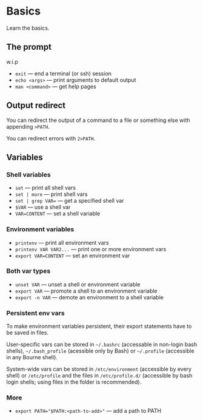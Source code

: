 # Basics
Learn the basics.

## The prompt

w.i.p

- `exit` — end a terminal (or ssh) session
- `echo <args>` — print arguments to default output
- `man <command>` — get help pages


## Output redirect
You can redirect the output of a command to a file or something else with appending `>PATH`.

You can redirect errors with  `2>PATH`.


## Variables
### Shell variables
- `set` — print all shell vars
- `set | more` — print shell vars
- `set | grep VAR=` — get a specified shell var
- `$VAR` — use a shell var
- `VAR=CONTENT` — set a shell variable

### Environment variables
- `printenv` — print all environment vars
- `printenv VAR VAR2...` — print one or more environment vars
- `export VAR=CONTENT` — set an environment var

### Both var types
- `unset VAR` — unset a shell or environment variable
- `export VAR` — promote a shell to an environment variable
- `export -n VAR` — demote an environment to a shell variable

### Persistent env vars
To make environment variables persistent, their export statements have to be saved in files.

User-specific vars can be stored in `~/.bashrc` (accessable in non-login bash shells), `~/.bash_profile` (acessible only by Bash) or `~/.profile` (accessible in any Bourne shell).

System-wide vars can be stored in `/etc/environment` (accessible by every shell) or `/etc/profile` and the files in `/etc/profile.d/` (accessible by bash login shells; using files in the folder is recommended).

### More
- `export PATH="$PATH:<path-to-add>"` — add a path to PATH
